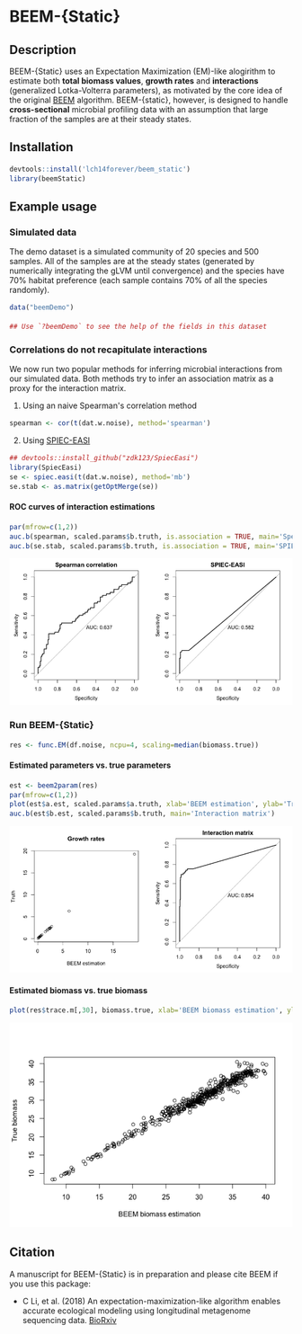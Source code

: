 # BEEM-{Static}

## Description

BEEM-{Static} uses an Expectation Maximization (EM)-like alogirithm to estimate both **total biomass values**, **growth rates** and **interactions** (generalized Lotka-Volterra parameters), as motivated by the core idea of the original [BEEM](https://github.com/lch14forever/BEEM) algorithm. BEEM-{static}, however, is designed to handle **cross-sectional** microbial profiling data with an assumption that large fraction of the samples are at their steady states. 

## Installation

```r
devtools::install('lch14forever/beem_static')
library(beemStatic)
```

## Example usage

### Simulated data

The demo dataset is a simulated community of 20 species and 500 samples. All of the samples are at the steady states (generated by numerically integrating the gLVM until convergence) and the species have 70% habitat preference (each sample contains 70% of all the species randomly). 

```r
data("beemDemo")

## Use `?beemDemo` to see the help of the fields in this dataset
```

### Correlations do not recapitulate interactions

We now run two popular methods for inferring microbial interactions from our simulated data. Both methods try to infer an association matrix as a proxy for the interaction matrix.

1. Using an naive Spearman's correlation method

```r
spearman <- cor(t(dat.w.noise), method='spearman')
```

2. Using [SPIEC-EASI](https://github.com/zdk123/SpiecEasi)
```r
## devtools::install_github("zdk123/SpiecEasi")
library(SpiecEasi)
se <- spiec.easi(t(dat.w.noise), method='mb')
se.stab <- as.matrix(getOptMerge(se))
```
#### ROC curves of interaction estimations

```r
par(mfrow=c(1,2))
auc.b(spearman, scaled.params$b.truth, is.association = TRUE, main='Spearman correlation')
auc.b(se.stab, scaled.params$b.truth, is.association = TRUE, main='SPIEC-EASI')
```

![](vignettes/corr_auc.png)


### Run BEEM-{Static}

```r
res <- func.EM(df.noise, ncpu=4, scaling=median(biomass.true))
```

#### Estimated parameters vs. true parameters
```r
est <- beem2param(res)
par(mfrow=c(1,2))
plot(est$a.est, scaled.params$a.truth, xlab='BEEM estimation', ylab='Truth', main='Growth rates')
auc.b(est$b.est, scaled.params$b.truth, main='Interaction matrix')
```

![](vignettes/param_compare.png)

#### Estimated biomass vs. true biomass

```r
plot(res$trace.m[,30], biomass.true, xlab='BEEM biomass estimation', ylab='True biomass')
```
![](vignettes/biomass_compare.png)


## Citation

A manuscript for BEEM-{Static} is in preparation and please cite BEEM if you use this package:

 - C Li, et al. (2018) An expectation-maximization-like algorithm enables accurate ecological modeling using longitudinal metagenome sequencing data. [BioRxiv](https://www.biorxiv.org/content/early/2018/07/17/288803)
